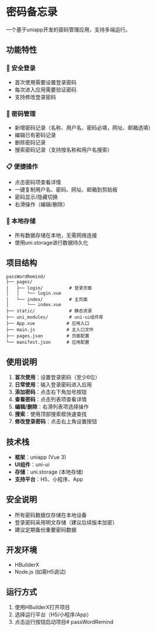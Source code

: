 # 密码备忘录

一个基于uniapp开发的密码管理应用，支持多端运行。

## 功能特性

### 🔐 安全登录
- 首次使用需要设置登录密码
- 每次进入应用需要验证密码
- 支持修改登录密码

### 📝 密码管理
- 新增密码记录（名称、用户名、密码必填，网址、邮箱选填）
- 编辑已有密码记录
- 删除密码记录
- 搜索密码记录（支持按名称和用户名搜索）

### 📋 便捷操作
- 点击密码项查看详情
- 一键复制用户名、密码、网址、邮箱到剪贴板
- 密码显示/隐藏切换
- 右滑操作（编辑/删除）

### 💾 本地存储
- 所有数据存储在本地，无需网络连接
- 使用uni.storage进行数据持久化

## 项目结构

```
passWordRemind/
├── pages/
│   ├── login/          # 登录页面
│   │   └── login.vue
│   └── index/          # 主页面
│       └── index.vue
├── static/             # 静态资源
├── uni_modules/        # uni-ui组件库
├── App.vue            # 应用入口
├── main.js            # 主入口文件
├── pages.json         # 页面配置
└── manifest.json      # 应用配置
```

## 使用说明

1. **首次使用**：设置登录密码（至少6位）
2. **日常使用**：输入登录密码进入应用
3. **添加密码**：点击右下角加号按钮
4. **查看密码**：点击列表项查看详情
5. **编辑/删除**：右滑列表项选择操作
6. **搜索**：使用顶部搜索框快速查找
7. **修改登录密码**：点击右上角设置按钮

## 技术栈

- **框架**：uniapp (Vue 3)
- **UI组件**：uni-ui
- **存储**：uni.storage (本地存储)
- **支持平台**：H5、小程序、App

## 安全说明

- 所有密码数据仅存储在本地设备
- 登录密码采用明文存储（建议后续版本加密）
- 建议定期备份重要密码数据

## 开发环境

- HBuilderX
- Node.js (如需H5调试)

## 运行方式

1. 使用HBuilderX打开项目
2. 选择运行平台（H5/小程序/App）
3. 点击运行按钮启动项目# passWordRemind
